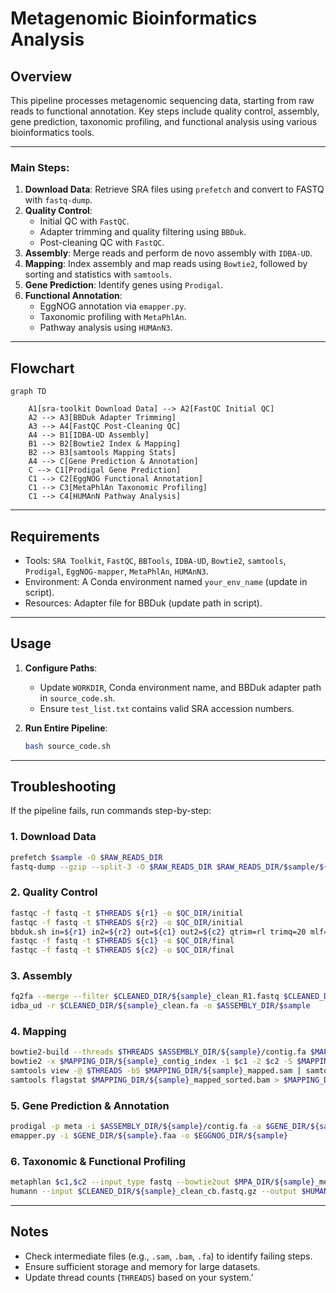 # Metagenomic Bioinformatics Analysis 
## Overview

This pipeline processes metagenomic sequencing data, starting from raw reads to functional annotation. Key steps include quality control, assembly, gene prediction, taxonomic profiling, and functional analysis using various bioinformatics tools.

---

### Main Steps:  
1. **Download Data**: Retrieve SRA files using `prefetch` and convert to FASTQ with `fastq-dump`.  
2. **Quality Control**:  
   - Initial QC with `FastQC`.  
   - Adapter trimming and quality filtering using `BBDuk`.  
   - Post-cleaning QC with `FastQC`.  
3. **Assembly**: Merge reads and perform de novo assembly with `IDBA-UD`.  
4. **Mapping**: Index assembly and map reads using `Bowtie2`, followed by sorting and statistics with `samtools`.  
5. **Gene Prediction**: Identify genes using `Prodigal`.  
6. **Functional Annotation**:  
   - EggNOG annotation via `emapper.py`.  
   - Taxonomic profiling with `MetaPhlAn`.  
   - Pathway analysis using `HUMAnN3`.  

---

## Flowchart  
```mermaid
graph TD

    A1[sra-toolkit Download Data] --> A2[FastQC Initial QC]
    A2 --> A3[BBDuk Adapter Trimming]
    A3 --> A4[FastQC Post-Cleaning QC]
    A4 --> B1[IDBA-UD Assembly]
    B1 --> B2[Bowtie2 Index & Mapping]
    B2 --> B3[samtools Mapping Stats]
    A4 --> C[Gene Prediction & Annotation]
    C --> C1[Prodigal Gene Prediction]
    C1 --> C2[EggNOG Functional Annotation]
    C1 --> C3[MetaPhlAn Taxonomic Profiling]
    C1 --> C4[HUMAnN Pathway Analysis] 
```

---

## Requirements  
- Tools: `SRA Toolkit`, `FastQC`, `BBTools`, `IDBA-UD`, `Bowtie2`, `samtools`, `Prodigal`, `EggNOG-mapper`, `MetaPhlAn`, `HUMAnN3`.  
- Environment: A Conda environment named `your_env_name` (update in script).  
- Resources: Adapter file for BBDuk (update path in script).  

---

## Usage  
1. **Configure Paths**:  
   - Update `WORKDIR`, Conda environment name, and BBDuk adapter path in `source_code.sh`.  
   - Ensure `test_list.txt` contains valid SRA accession numbers.  

2. **Run Entire Pipeline**:  
   ```bash
   bash source_code.sh
   ```

---

## Troubleshooting  
If the pipeline fails, run commands step-by-step:  

### 1. Download Data  
```bash
prefetch $sample -O $RAW_READS_DIR  
fastq-dump --gzip --split-3 -O $RAW_READS_DIR $RAW_READS_DIR/$sample/${sample}.sra  
```

### 2. Quality Control  
```bash
fastqc -f fastq -t $THREADS ${r1} -o $QC_DIR/initial  
fastqc -f fastq -t $THREADS ${r2} -o $QC_DIR/initial  
bbduk.sh in=${r1} in2=${r2} out=${c1} out2=${c2} qtrim=rl trimq=20 mlf=0.33 threads=$THREADS ref="/path/to/adapters.fa"  
fastqc -f fastq -t $THREADS ${c1} -o $QC_DIR/final  
fastqc -f fastq -t $THREADS ${c2} -o $QC_DIR/final  
```

### 3. Assembly  
```bash
fq2fa --merge --filter $CLEANED_DIR/${sample}_clean_R1.fastq $CLEANED_DIR/${sample}_clean_R2.fastq $CLEANED_DIR/${sample}_clean.fa  
idba_ud -r $CLEANED_DIR/${sample}_clean.fa -o $ASSEMBLY_DIR/$sample  
```

### 4. Mapping  
```bash
bowtie2-build --threads $THREADS $ASSEMBLY_DIR/${sample}/contig.fa $MAPPING_DIR/${sample}_contig_index  
bowtie2 -x $MAPPING_DIR/${sample}_contig_index -1 $c1 -2 $c2 -S $MAPPING_DIR/${sample}_mapped.sam --threads $THREADS --no-unal --sensitive --dovetail  
samtools view -@ $THREADS -bS $MAPPING_DIR/${sample}_mapped.sam | samtools sort -@ $THREADS -o $MAPPING_DIR/${sample}_mapped_sorted.bam  
samtools flagstat $MAPPING_DIR/${sample}_mapped_sorted.bam > $MAPPING_DIR/${sample}_mapping_stats.txt  
```

### 5. Gene Prediction & Annotation  
```bash
prodigal -p meta -i $ASSEMBLY_DIR/${sample}/contig.fa -a $GENE_DIR/${sample}.faa -d $GENE_DIR/${sample}.fna -o $GENE_DIR/${sample}.gff -f gff -q  
emapper.py -i $GENE_DIR/${sample}.faa -o $EGGNOG_DIR/${sample}  
```

### 6. Taxonomic & Functional Profiling  
```bash
metaphlan $c1,$c2 --input_type fastq --bowtie2out $MPA_DIR/${sample}_metaphlan_bowtie2.bz2 -o $MPA_DIR/${sample}_metaphlan_profile.tsv --nproc $THREADS --tax_lev 's'  
humann --input $CLEANED_DIR/${sample}_clean_cb.fastq.gz --output $HUMANN_DIR --threads $THREADS --input-format fastq.gz --o-log $HUMANN_DIR/${sample}_humann3.log  
```

---

## Notes  
- Check intermediate files (e.g., `.sam`, `.bam`, `.fa`) to identify failing steps.  
- Ensure sufficient storage and memory for large datasets.  
- Update thread counts (`THREADS`) based on your system.’
